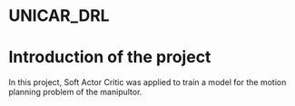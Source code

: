 UNICAR_DRL
====



# Introduction of the project
In this project, Soft Actor Critic was applied to train a model for the motion planning problem of the manipultor.